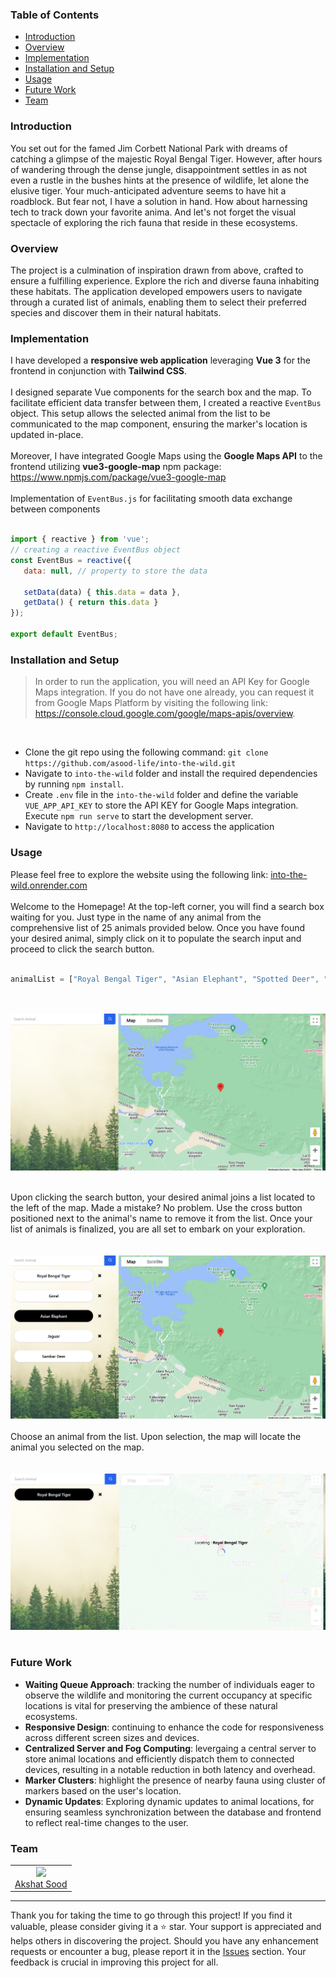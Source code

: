 <h3>Table of Contents</h3>
<ul>
    <li><a href="#introduction">Introduction</a></li>
    <li><a href="#overview">Overview</a></li>
    <li><a href="#implementation">Implementation</a></li>
    <li><a href="#installation-and-setup">Installation and Setup</a></li>
    <li><a href="#usage">Usage</a></li>
    <li><a href="#future-work">Future Work</a></li>
    <li><a href="#team">Team</a></li>
</ul>

<h3 id="introduction">Introduction</h3>
<div>
   You set out for the famed Jim Corbett National Park with dreams of catching a glimpse of the majestic Royal Bengal Tiger. However, after hours of wandering through the dense jungle, disappointment settles in as not even a rustle in the bushes hints at the presence of wildlife, let alone the elusive tiger. Your much-anticipated adventure seems to have hit a roadblock. But fear not, I have a solution in hand. How about harnessing tech to track down your favorite anima. And let's not forget the visual spectacle of exploring the rich fauna that reside in these ecosystems.
</div>

<h3 id="overview">Overview</h3>
<div>
   The project is a culmination of inspiration drawn from above, crafted to ensure a fulfilling experience. Explore the rich and diverse fauna inhabiting these habitats. The application developed empowers users to navigate through a curated list of animals, enabling them to select their preferred species and discover them in their natural habitats.
</div>

<h3 id="implementation">Implementation</h3>
<div>
   I have developed a <b>responsive web application</b> leveraging <b>Vue 3</b> for the frontend in conjunction with <b>Tailwind CSS</b>. 
   <br><br>
    I designed separate Vue components for the search box and the map. To facilitate efficient data transfer between them, I created a reactive <code>EventBus</code> object. This setup allows the selected animal from the list to be communicated to the map component, ensuring the marker's location is updated in-place.
   <br><br>
   Moreover, I have integrated Google Maps using the <b>Google Maps API</b> to the frontend utilizing <b>vue3-google-map</b> npm package: <a href="https://www.npmjs.com/package/vue3-google-map">https://www.npmjs.com/package/vue3-google-map</a>
</div>
<br>
<div>
   Implementation of <code>EventBus.js</code> for facilitating smooth data exchange between components
   <br><br>

   ```javascript
   import { reactive } from 'vue';
   // creating a reactive EventBus object
   const EventBus = reactive({
      data: null, // property to store the data

      setData(data) { this.data = data },
      getData() { return this.data }
   });

   export default EventBus;
   ```
</div>

<h3 id="installation-and-setup">Installation and Setup</h3>
<blockquote>
   In order to run the application, you will need an API Key for Google Maps integration. If you do not have one already, you can request it from Google Maps Platform by visiting the following link: <br><a href="https://console.cloud.google.com/google/maps-apis/overview">https://console.cloud.google.com/google/maps-apis/overview</a>.
</blockquote>
<br>
<ul>
   <li>
      Clone the git repo using the following command: <code>git clone https://github.com/asood-life/into-the-wild.git</code>
   </li>
   <li>
      Navigate to <code>into-the-wild</code> folder and install the required dependencies by running <code>npm install</code>.
   </li>
   <li>
      Create <code>.env</code> file in the <code>into-the-wild</code> folder and define the variable <code>VUE_APP_API_KEY</code> to store the API KEY for Google Maps integration. Execute <code>npm run serve</code> to start the development server.
   </li>
   <li>Navigate to <code>http://localhost:8080</code> to access the application</li>
</ul>

<h3 id="usage">Usage</h3>
<div>
   Please feel free to explore the website using the following link: <a href="https://into-the-wild.onrender.com/">into-the-wild.onrender.com</a>
</div>
<br>
<div>
   Welcome to the Homepage! At the top-left corner, you will find a search box waiting for you. Just type in the name of any animal from the comprehensive list of 25 animals provided below. Once you have found your desired animal, simply click on it to populate the search input and proceed to click the search button.
</div>
<br>

```javascript
animalList = ["Royal Bengal Tiger", "Asian Elephant", "Spotted Deer", "Sambar Deer", "Gharial", "Boar", "Chital", "Pangolin", "Langur", "Goral", "Himalayan Black Bear", "Indian Grey Mongoose", "Leopard", "Cheetah", "Wolf", "Bison", "Nilgai", "Hog Deer", "Crocodile", "Black Panther", "Jackal", "Jaguar", "Sloth", "Fox", "Indian Hare"]
```

<br><br>
<img src="./images/home-page.png"><br>
<br>
<div>
   Upon clicking the search button, your desired animal joins a list located to the left of the map. Made a mistake? No problem. Use the cross button positioned next to the animal's name to remove it from the list. Once your list of animals is finalized, you are all set to embark on your exploration.
</div>
<br><br>
<img src="./images/home-page-with-list.png">
<br><br>
<div>
   Choose an animal from the list. Upon selection, the map will locate the animal you selected on the map.
</div>
<br><br>
<img src="./images/locating-animal.png">
<br><br>

<h3 id="future-work">Future Work</h3>
<ul>
   <li><b>Waiting Queue Approach</b>: tracking the number of individuals eager to observe the wildlife and monitoring the current occupancy at specific locations is vital for preserving the ambience of these natural ecosystems.</li>
   <li><b>Responsive Design</b>: continuing to enhance the code for responsiveness across different screen sizes and devices.</li>
   <li><b>Centralized Server and Fog Computing</b>: levergaing a central server to store animal locations and efficiently dispatch them to connected devices, resulting in a notable reduction in both latency and overhead.</li>
   <li><b>Marker Clusters</b>: highlight the presence of nearby fauna using cluster of markers based on the user's location.</li>
   <li><b>Dynamic Updates</b>: Exploring dynamic updates to animal locations, for ensuring seamless synchronization between the database and frontend to reflect real-time changes to the user.</li>
</ul>

<h3 id="team">Team</h3>
<div>
    <table>
        <tr align="center">
            <td>
                <img width="100" src="https://avatars.githubusercontent.com/u/148894491?v=4"><br>
                <a href="https://github.com/asood-life">Akshat Sood</a>
            </td>
        </tr>
    </table>
</div>
<hr>
<div>
    Thank you for taking the time to go through this project! If you find it valuable, please consider giving it a ⭐ star. Your support is appreciated and helps others in discovering the project. Should you have any enhancement requests or encounter a bug, please report it in the <a href="https://github.com/asood-life/into-the-wild/issues">Issues</a> section. Your feedback is crucial in improving this project for all.
</div>
